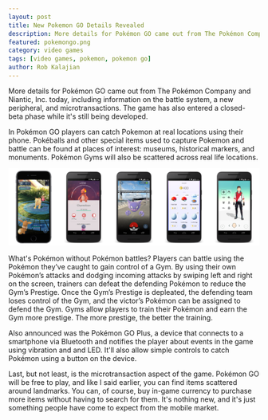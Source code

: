 ```yaml
---
layout: post
title: New Pokemon GO Details Revealed
description: More details for Pokémon GO came out from The Pokémon Company and Niantic, Inc. including information on the battle system, a new peripheral, and microtransactions.
featured: pokemongo.png
category: video games
tags: [video games, pokemon, pokemon go]
author: Rob Kalajian
---
```


More details for Pokémon GO came out from The Pokémon Company and Niantic, Inc. today, including information on the battle system, a new peripheral, and microtransactions. The game has also entered a closed-beta phase while it's still being developed.

In Pokémon GO players can catch Pokemon at real locations using their phone. Pokéballs and other special items used to capture Pokemon and battle can be found at places of interest: museums, historical markers, and monuments. Pokémon Gyms will also be scattered across real life locations.

![Pokémon GO Screens](/images/goscreens.png)

What's Pokémon without Pokémon battles? Players can battle using the Pokémon they’ve caught to gain control of a Gym. By using their own Pokémon’s attacks and dodging incoming attacks by swiping left and right on the screen, trainers can defeat the defending Pokémon to reduce the Gym’s Prestige. Once the Gym’s Prestige is depleated, the defending team loses control of the Gym, and the victor’s Pokémon can be assigned to defend the Gym. Gyms allow players to train their Pokémon and earn the Gym more prestige. The more prestige, the better the training.

Also announced was the Pokémon GO Plus, a device that connects to a smartphone via Bluetooth and notifies the player about events in the game using vibration and and LED. It'll also allow simple controls to catch Pokémon using a button on the device.

Last, but not least, is the microtransaction aspect of the game. Pokémon GO will be free to play, and like I said earlier, you can find items scattered around landmarks. You can, of course, buy in-game currency to purchase more items without having to search for them. It's nothing new, and it's just something people have come to expect from the mobile market.
